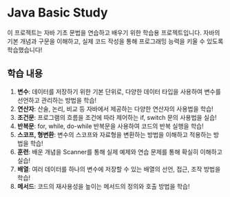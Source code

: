 # Java Basic Study

이 프로젝트는 자바 기초 문법을 연습하고 배우기 위한 학습용 프로젝트입니다. 자바의 기본 개념과 구문을 이해하고, 실제 코드 작성을 통해 프로그래밍 능력을 키울 수 있도록 학습했습니다!

## 학습 내용

1. **변수**: 데이터를 저장하기 위한 기본 단위로, 다양한 데이터 타입을 사용하여 변수를 선언하고 관리하는 방법을 학습!
2. **연산자**: 산술, 논리, 비교 등 자바에서 제공하는 다양한 연산자의 사용법을 학습!
3. **조건문**: 프로그램의 흐름을 조건에 따라 제어하는 if, switch 문의 사용법을 실습!
4. **반복문**: for, while, do-while 반복문을 사용하여 코드의 반복 실행을 학습!
5. **스코프, 형변환**: 변수의 스코프와 자료형을 변환하는 방법을 이해하고 적용하는 방법을 학습!
6. **훈련**: 배운 개념을 Scanner를 통해 실제 예제와 연습 문제를 통해 확실히 이해하고 실습!
7. **배열**: 여러 데이터를 하나의 변수에 저장할 수 있는 배열의 선언, 접근, 조작 방법을 학습!
8. **메서드**: 코드의 재사용성을 높이는 메서드의 정의와 호출 방법을 학습!
